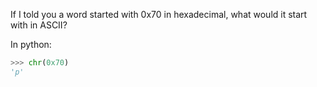 If I told you a word started with 0x70 in hexadecimal, what would it start with in ASCII? 

In python:

```python
>>> chr(0x70)
'p'
```
